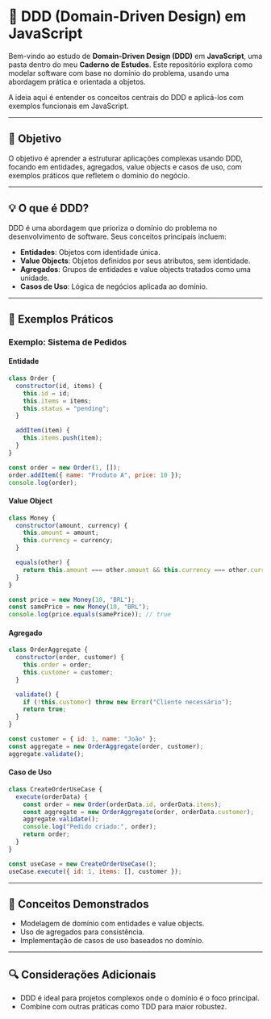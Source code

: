 # 📘 DDD (Domain-Driven Design) em JavaScript

Bem-vindo ao estudo de **Domain-Driven Design (DDD)** em **JavaScript**, uma pasta dentro do meu **Caderno de Estudos**. Este repositório explora como modelar software com base no domínio do problema, usando uma abordagem prática e orientada a objetos.

A ideia aqui é entender os conceitos centrais do DDD e aplicá-los com exemplos funcionais em JavaScript.

---

## 🎯 Objetivo

O objetivo é aprender a estruturar aplicações complexas usando DDD, focando em entidades, agregados, value objects e casos de uso, com exemplos práticos que refletem o domínio do negócio.

---

## 💡 O que é DDD?

DDD é uma abordagem que prioriza o domínio do problema no desenvolvimento de software. Seus conceitos principais incluem:

- **Entidades**: Objetos com identidade única.
- **Value Objects**: Objetos definidos por seus atributos, sem identidade.
- **Agregados**: Grupos de entidades e value objects tratados como uma unidade.
- **Casos de Uso**: Lógica de negócios aplicada ao domínio.

---

## 🚀 Exemplos Práticos

### Exemplo: Sistema de Pedidos

#### Entidade
```javascript
class Order {
  constructor(id, items) {
    this.id = id;
    this.items = items;
    this.status = "pending";
  }

  addItem(item) {
    this.items.push(item);
  }
}

const order = new Order(1, []);
order.addItem({ name: "Produto A", price: 10 });
console.log(order);
```

#### Value Object
```javascript
class Money {
  constructor(amount, currency) {
    this.amount = amount;
    this.currency = currency;
  }

  equals(other) {
    return this.amount === other.amount && this.currency === other.currency;
  }
}

const price = new Money(10, "BRL");
const samePrice = new Money(10, "BRL");
console.log(price.equals(samePrice)); // true
```

#### Agregado
```javascript
class OrderAggregate {
  constructor(order, customer) {
    this.order = order;
    this.customer = customer;
  }

  validate() {
    if (!this.customer) throw new Error("Cliente necessário");
    return true;
  }
}

const customer = { id: 1, name: "João" };
const aggregate = new OrderAggregate(order, customer);
aggregate.validate();
```

#### Caso de Uso
```javascript
class CreateOrderUseCase {
  execute(orderData) {
    const order = new Order(orderData.id, orderData.items);
    const aggregate = new OrderAggregate(order, orderData.customer);
    aggregate.validate();
    console.log("Pedido criado:", order);
    return order;
  }
}

const useCase = new CreateOrderUseCase();
useCase.execute({ id: 1, items: [], customer });
```
---

## 📌 Conceitos Demonstrados

- Modelagem de domínio com entidades e value objects.
- Uso de agregados para consistência.
- Implementação de casos de uso baseados no domínio.

---

## 🔍 Considerações Adicionais

- DDD é ideal para projetos complexos onde o domínio é o foco principal.
- Combine com outras práticas como TDD para maior robustez.